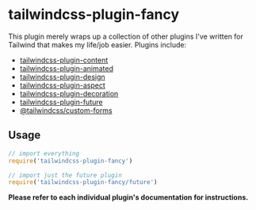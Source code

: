 # tailwindcss-plugin-fancy

This plugin merely wraps up a collection of other plugins I've written for
Tailwind that makes my life/job easier. Plugins include:

- [tailwindcss-plugin-content](https://github.com/brandonpittman/tailwindcss-plugin-fancy/content)
- [tailwindcss-plugin-animated](https://github.com/brandonpittman/tailwindcss-plugin-fancy/animated)
- [tailwindcss-plugin-design](https://github.com/brandonpittman/tailwindcss-plugin-fancy/design)
- [tailwindcss-plugin-aspect](https://github.com/brandonpittman/tailwindcss-plugin-fancy/aspect)
- [tailwindcss-plugin-decoration](https://github.com/brandonpittman/tailwindcss-plugin-fancy/decoration)
- [tailwindcss-plugin-future](https://github.com/brandonpittman/tailwindcss-plugin-fancy/future)
- [@tailwindcss/custom-forms](https://github.com/tailwindcss/custom-forms)

## Usage

```javascript
// import everything
require('tailwindcss-plugin-fancy')

// import just the future plugin
require('tailwindcss-plugin-fancy/future')
```

**Please refer to each individual plugin's documentation for instructions.**
